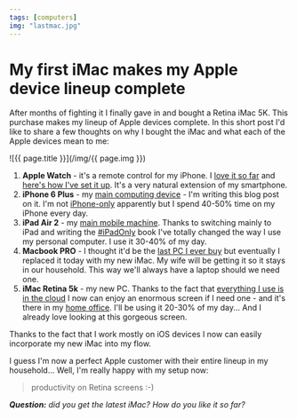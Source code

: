 ```yaml
---
tags: [computers]
img: "lastmac.jpg"
---
```


# My first iMac makes my Apple device lineup complete

After months of fighting it I finally gave in and bought a Retina iMac 5K. This purchase makes my lineup of Apple devices complete. In this short post I'd like to share a few thoughts on why I bought the iMac and what each of the Apple devices mean to me:

<!--More-->

![{{ page.title }}](/img/{{ page.img }})

1. **Apple Watch** - it's a remote control for my iPhone. I [love it so far](/watch-5days) and [here's how I've set it up](/applewatchsetup). It's a very natural extension of my smartphone.
2. **iPhone 6 Plus** - my [main computing device](/6pluslove) - I'm writing this blog post on it. I'm not [iPhone-only](/iphoneonly) apparently but I spend 40-50% time on my iPhone every day.
3. **iPad Air 2** - my [main mobile machine](/ipadonly). Thanks to switching mainly to iPad and writing the [#iPadOnly][] book I've totally changed the way I use my personal computer. I use it 30-40% of my day.
4. **Macbook PRO** - I thought it'd be the [last PC I ever buy](/my-last-pc) but eventually I replaced it today with my new iMac. My wife will be getting it so it stays in our household. This way we'll always have a laptop should we need one.
5. **iMac Retina 5k** - my new PC. Thanks to the fact that [everything I use is in the cloud](/productivity-apps) I now can enjoy an enormous screen if I need one - and it's there in my [home office](/teleworking). I'll be using it 20-30% of my day... And I already love looking at this gorgeous screen. 

Thanks to the fact that I work mostly on iOS devices I now can easily incorporate my new iMac into my flow.

I guess I'm now a perfect Apple customer with their entire lineup in my household... Well, I'm really happy with my setup now:

> productivity on Retina screens :-) 

***Question:*** *did you get the latest iMac? How do you like it so far?*

[I]: http://info.productivemag.com/go/es
[G]: http://info.productivemag.com/go/esa
[iMagazine]: http://iMagazine.pl
[Dropbox]: http://db.tt/kD7Liux
[Evernote]: /how-i-use-evernote
[It's all about Passion!]: /passion
[Nozbe]: http://nozbe.com/
[#iPadOnly]: https://michael.gratis/ipadonly/
[Productive! Magazine]: http://productivemag.com/
[Productive! Show]: /show
[Twitter]: http://twitter.com/MSliwinski

[n]: https://michael.gratis/nozbe